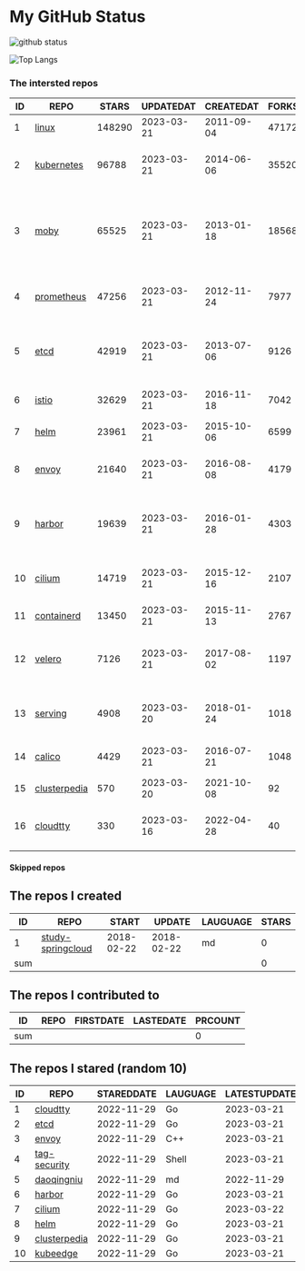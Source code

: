 # My GitHub Status

<img src="https://github-readme-stats-1.yihong0618.vercel.app/api?username=daoqingniu&show_icons=true&&&hide_title=true&count_private=true" alt="github status" />

![Top Langs](https://github-readme-stats-1.yihong0618.vercel.app/api/top-langs/?username=daoqingniu&layout=compact)

<!--START_SECTION:github_repos-->
### The intersted repos
| ID |                              REPO                               | STARS  | UPDATEDAT  | CREATEDAT  | FORKSCOUNT |                                              DESCRIPTIONS                                              |
|----|-----------------------------------------------------------------|--------|------------|------------|------------|--------------------------------------------------------------------------------------------------------|
|  1 | [linux](https://github.com/torvalds/linux)                      | 148290 | 2023-03-21 | 2011-09-04 |      47172 | Linux kernel source tree                                                                               |
|  2 | [kubernetes](https://github.com/kubernetes/kubernetes)          |  96788 | 2023-03-21 | 2014-06-06 |      35520 | Production-Grade Container Scheduling and Management                                                   |
|  3 | [moby](https://github.com/moby/moby)                            |  65525 | 2023-03-21 | 2013-01-18 |      18568 | Moby Project - a collaborative project for the container ecosystem to assemble container-based systems |
|  4 | [prometheus](https://github.com/prometheus/prometheus)          |  47256 | 2023-03-21 | 2012-11-24 |       7977 | The Prometheus monitoring system and time series database.                                             |
|  5 | [etcd](https://github.com/etcd-io/etcd)                         |  42919 | 2023-03-21 | 2013-07-06 |       9126 | Distributed reliable key-value store for the most critical data of a distributed system                |
|  6 | [istio](https://github.com/istio/istio)                         |  32629 | 2023-03-21 | 2016-11-18 |       7042 | Connect, secure, control, and observe services.                                                        |
|  7 | [helm](https://github.com/helm/helm)                            |  23961 | 2023-03-21 | 2015-10-06 |       6599 | The Kubernetes Package Manager                                                                         |
|  8 | [envoy](https://github.com/envoyproxy/envoy)                    |  21640 | 2023-03-21 | 2016-08-08 |       4179 | Cloud-native high-performance edge/middle/service proxy                                                |
|  9 | [harbor](https://github.com/goharbor/harbor)                    |  19639 | 2023-03-21 | 2016-01-28 |       4303 | An open source trusted cloud native registry project that stores, signs, and scans content.            |
| 10 | [cilium](https://github.com/cilium/cilium)                      |  14719 | 2023-03-21 | 2015-12-16 |       2107 | eBPF-based Networking, Security, and Observability                                                     |
| 11 | [containerd](https://github.com/containerd/containerd)          |  13450 | 2023-03-21 | 2015-11-13 |       2767 | An open and reliable container runtime                                                                 |
| 12 | [velero](https://github.com/vmware-tanzu/velero)                |   7126 | 2023-03-21 | 2017-08-02 |       1197 | Backup and migrate Kubernetes applications and their persistent volumes                                |
| 13 | [serving](https://github.com/knative/serving)                   |   4908 | 2023-03-20 | 2018-01-24 |       1018 | Kubernetes-based, scale-to-zero, request-driven compute                                                |
| 14 | [calico](https://github.com/projectcalico/calico)               |   4429 | 2023-03-21 | 2016-07-21 |       1048 | Cloud native networking and network security                                                           |
| 15 | [clusterpedia](https://github.com/clusterpedia-io/clusterpedia) |    570 | 2023-03-20 | 2021-10-08 |         92 | The Encyclopedia of Kubernetes clusters                                                                |
| 16 | [cloudtty](https://github.com/cloudtty/cloudtty)                |    330 | 2023-03-16 | 2022-04-28 |         40 | A Friendly Kubernetes CloudShell (Web Terminal) !                                                      |



#### Skipped repos
<!--END_SECTION:github_repos-->

<!--START_SECTION:my_github-->
## The repos I created
| ID  |                                 REPO                                 |   START    |   UPDATE   | LAUGUAGE | STARS |
|-----|----------------------------------------------------------------------|------------|------------|----------|-------|
|   1 | [study-springcloud](https://github.com/daoqingniu/study-springcloud) | 2018-02-22 | 2018-02-22 | md       |     0 |
| sum |                                                                      |            |            |          |     0 |

## The repos I contributed to
| ID  | REPO | FIRSTDATE | LASTEDATE | PRCOUNT |
|-----|------|-----------|-----------|---------|
| sum |      |           |           |       0 |

## The repos I stared (random 10)
| ID |                              REPO                               | STAREDDATE | LAUGUAGE | LATESTUPDATE |
|----|-----------------------------------------------------------------|------------|----------|--------------|
|  1 | [cloudtty](https://github.com/cloudtty/cloudtty)                | 2022-11-29 | Go       | 2023-03-21   |
|  2 | [etcd](https://github.com/etcd-io/etcd)                         | 2022-11-29 | Go       | 2023-03-21   |
|  3 | [envoy](https://github.com/envoyproxy/envoy)                    | 2022-11-29 | C++      | 2023-03-21   |
|  4 | [tag-security](https://github.com/cncf/tag-security)            | 2022-11-29 | Shell    | 2023-03-21   |
|  5 | [daoqingniu](https://github.com/daoqingniu/daoqingniu)          | 2022-11-29 | md       | 2022-11-29   |
|  6 | [harbor](https://github.com/goharbor/harbor)                    | 2022-11-29 | Go       | 2023-03-21   |
|  7 | [cilium](https://github.com/cilium/cilium)                      | 2022-11-29 | Go       | 2023-03-22   |
|  8 | [helm](https://github.com/helm/helm)                            | 2022-11-29 | Go       | 2023-03-21   |
|  9 | [clusterpedia](https://github.com/clusterpedia-io/clusterpedia) | 2022-11-29 | Go       | 2023-03-21   |
| 10 | [kubeedge](https://github.com/kubeedge/kubeedge)                | 2022-11-29 | Go       | 2023-03-21   |

<!--END_SECTION:my_github-->

